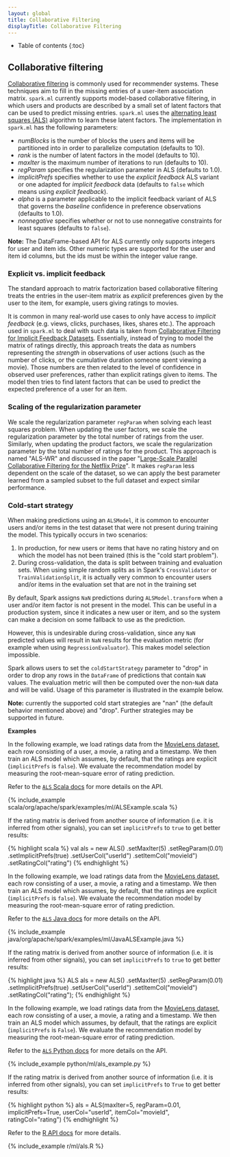 ```yaml
---
layout: global
title: Collaborative Filtering
displayTitle: Collaborative Filtering
---
```


* Table of contents
{:toc}

## Collaborative filtering 

[Collaborative filtering](http://en.wikipedia.org/wiki/Recommender_system#Collaborative_filtering)
is commonly used for recommender systems.  These techniques aim to fill in the
missing entries of a user-item association matrix.  `spark.ml` currently supports
model-based collaborative filtering, in which users and products are described
by a small set of latent factors that can be used to predict missing entries.
`spark.ml` uses the [alternating least squares
(ALS)](http://dl.acm.org/citation.cfm?id=1608614)
algorithm to learn these latent factors. The implementation in `spark.ml` has the
following parameters:

* *numBlocks* is the number of blocks the users and items will be partitioned into in order to parallelize computation (defaults to 10).
* *rank* is the number of latent factors in the model (defaults to 10).
* *maxIter* is the maximum number of iterations to run (defaults to 10).
* *regParam* specifies the regularization parameter in ALS (defaults to 1.0).
* *implicitPrefs* specifies whether to use the *explicit feedback* ALS variant or one adapted for
  *implicit feedback* data (defaults to `false` which means using *explicit feedback*).
* *alpha* is a parameter applicable to the implicit feedback variant of ALS that governs the
  *baseline* confidence in preference observations (defaults to 1.0).
* *nonnegative* specifies whether or not to use nonnegative constraints for least squares (defaults to `false`).

**Note:** The DataFrame-based API for ALS currently only supports integers for user and item ids.
Other numeric types are supported for the user and item id columns, 
but the ids must be within the integer value range. 

### Explicit vs. implicit feedback

The standard approach to matrix factorization based collaborative filtering treats 
the entries in the user-item matrix as *explicit* preferences given by the user to the item,
for example, users giving ratings to movies.

It is common in many real-world use cases to only have access to *implicit feedback* (e.g. views,
clicks, purchases, likes, shares etc.). The approach used in `spark.ml` to deal with such data is taken
from [Collaborative Filtering for Implicit Feedback Datasets](http://dx.doi.org/10.1109/ICDM.2008.22).
Essentially, instead of trying to model the matrix of ratings directly, this approach treats the data
as numbers representing the *strength* in observations of user actions (such as the number of clicks,
or the cumulative duration someone spent viewing a movie). Those numbers are then related to the level of
confidence in observed user preferences, rather than explicit ratings given to items. The model
then tries to find latent factors that can be used to predict the expected preference of a user for
an item.

### Scaling of the regularization parameter

We scale the regularization parameter `regParam` when solving each least squares problem.  When updating 
the user factors, we scale the regularization parameter by the total number of ratings from the user.  
Similarly, when updating the product factors, we scale the regularization parameter by the total number 
of ratings for the product.  This approach is named "ALS-WR" and discussed in the paper
"[Large-Scale Parallel Collaborative Filtering for the Netflix Prize](http://dx.doi.org/10.1007/978-3-540-68880-8_32)".
It makes `regParam` less dependent on the scale of the dataset, so we can apply the
best parameter learned from a sampled subset to the full dataset and expect similar performance.

### Cold-start strategy

When making predictions using an `ALSModel`, it is common to encounter users and/or items in the 
test dataset that were not present during training the model. This typically occurs in two 
scenarios:

1. In production, for new users or items that have no rating history and on which the model has not 
been trained (this is the "cold start problem").
2. During cross-validation, the data is split between training and evaluation sets. When using 
simple random splits as in Spark's `CrossValidator` or `TrainValidationSplit`, it is actually 
very common to encounter users and/or items in the evaluation set that are not in the training set

By default, Spark assigns `NaN` predictions during `ALSModel.transform` when a user and/or item 
factor is not present in the model. This can be useful in a production system, since it indicates 
a new user or item, and so the system can make a decision on some fallback to use as the prediction.

However, this is undesirable during cross-validation, since any `NaN` predicted values will result
in `NaN` results for the evaluation metric (for example when using `RegressionEvaluator`).
This makes model selection impossible.

Spark allows users to set the `coldStartStrategy` parameter
to "drop" in order to drop any rows in the `DataFrame` of predictions that contain `NaN` values. 
The evaluation metric will then be computed over the non-`NaN` data and will be valid. 
Usage of this parameter is illustrated in the example below.

**Note:** currently the supported cold start strategies are "nan" (the default behavior mentioned 
above) and "drop". Further strategies may be supported in future.

**Examples**

<div class="codetabs">
<div data-lang="scala" markdown="1">

In the following example, we load ratings data from the
[MovieLens dataset](http://grouplens.org/datasets/movielens/), each row
consisting of a user, a movie, a rating and a timestamp.
We then train an ALS model which assumes, by default, that the ratings are
explicit (`implicitPrefs` is `false`).
We evaluate the recommendation model by measuring the root-mean-square error of
rating prediction.

Refer to the [`ALS` Scala docs](api/scala/index.html#org.apache.spark.ml.recommendation.ALS)
for more details on the API.

{% include_example scala/org/apache/spark/examples/ml/ALSExample.scala %}

If the rating matrix is derived from another source of information (i.e. it is
inferred from other signals), you can set `implicitPrefs` to `true` to get
better results:

{% highlight scala %}
val als = new ALS()
  .setMaxIter(5)
  .setRegParam(0.01)
  .setImplicitPrefs(true)
  .setUserCol("userId")
  .setItemCol("movieId")
  .setRatingCol("rating")
{% endhighlight %}

</div>

<div data-lang="java" markdown="1">

In the following example, we load ratings data from the
[MovieLens dataset](http://grouplens.org/datasets/movielens/), each row
consisting of a user, a movie, a rating and a timestamp.
We then train an ALS model which assumes, by default, that the ratings are
explicit (`implicitPrefs` is `false`).
We evaluate the recommendation model by measuring the root-mean-square error of
rating prediction.

Refer to the [`ALS` Java docs](api/java/org/apache/spark/ml/recommendation/ALS.html)
for more details on the API.

{% include_example java/org/apache/spark/examples/ml/JavaALSExample.java %}

If the rating matrix is derived from another source of information (i.e. it is
inferred from other signals), you can set `implicitPrefs` to `true` to get
better results:

{% highlight java %}
ALS als = new ALS()
  .setMaxIter(5)
  .setRegParam(0.01)
  .setImplicitPrefs(true)
  .setUserCol("userId")
  .setItemCol("movieId")
  .setRatingCol("rating");
{% endhighlight %}

</div>

<div data-lang="python" markdown="1">

In the following example, we load ratings data from the
[MovieLens dataset](http://grouplens.org/datasets/movielens/), each row
consisting of a user, a movie, a rating and a timestamp.
We then train an ALS model which assumes, by default, that the ratings are
explicit (`implicitPrefs` is `False`).
We evaluate the recommendation model by measuring the root-mean-square error of
rating prediction.

Refer to the [`ALS` Python docs](api/python/pyspark.ml.html#pyspark.ml.recommendation.ALS)
for more details on the API.

{% include_example python/ml/als_example.py %}

If the rating matrix is derived from another source of information (i.e. it is
inferred from other signals), you can set `implicitPrefs` to `True` to get
better results:

{% highlight python %}
als = ALS(maxIter=5, regParam=0.01, implicitPrefs=True,
          userCol="userId", itemCol="movieId", ratingCol="rating")
{% endhighlight %}

</div>

<div data-lang="r" markdown="1">

Refer to the [R API docs](api/R/spark.als.html) for more details.

{% include_example r/ml/als.R %}
</div>

</div>

